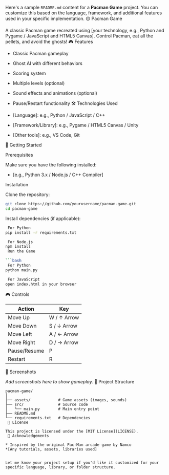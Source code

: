 Here's a sample `README.md` content for a **Pacman Game** project. You can customize this based on the language, framework, and additional features used in your specific implementation.
🟡 Pacman Game

A classic Pacman game recreated using \[your technology, e.g., Python and Pygame / JavaScript and HTML5 Canvas]. Control Pacman, eat all the pellets, and avoid the ghosts!
🎮 Features

* Classic Pacman gameplay
* Ghost AI with different behaviors
* Scoring system
* Multiple levels (optional)
* Sound effects and animations (optional)
* Pause/Restart functionality
 🛠️ Technologies Used

* \[Language]: e.g., Python / JavaScript / C++
* \[Framework/Library]: e.g., Pygame / HTML5 Canvas / Unity
* \[Other tools]: e.g., VS Code, Git

 🚀 Getting Started

 Prerequisites

Make sure you have the following installed:

* \[e.g., Python 3.x / Node.js / C++ Compiler]

 Installation

Clone the repository:

```bash
git clone https://github.com/yourusername/pacman-game.git
cd pacman-game
```

Install dependencies (if applicable):

```bash
 For Python
pip install -r requirements.txt

 For Node.js
npm install
 Run the Game

```bash
 For Python
python main.py

 For JavaScript
open index.html in your browser
```
 🎮 Controls

| Action       | Key         |
| ------------ | ----------- |
| Move Up      | W / ↑ Arrow |
| Move Down    | S / ↓ Arrow |
| Move Left    | A / ← Arrow |
| Move Right   | D / → Arrow |
| Pause/Resume | P           |
| Restart      | R           |
 📸 Screenshots

*Add screenshots here to show gameplay.*
 📂 Project Structure

```text
pacman-game/
│
├── assets/            # Game assets (images, sounds)
├── src/               # Source code
│   └── main.py        # Main entry point
├── README.md
└── requirements.txt   # Dependencies
 📄 License

This project is licensed under the [MIT License](LICENSE).
 🙌 Acknowledgements

* Inspired by the original Pac-Man arcade game by Namco
*[Any tutorials, assets, libraries used]


Let me know your project setup if you'd like it customized for your specific language, library, or folder structure.

